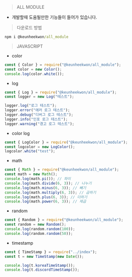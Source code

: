 > ALL MODULE

- 개발할때 도움될만한 기능들이 들어가 있습니다.

> 다운로드 방법

```cmd
npm i @keunheekwon/all_module
```

> JAVASCRIPT

- color

```js
const { Color } = require("@keunheekwon/all_module");
const color = new Color();
console.log(color.white());
```

- log

```js
const { Log } = require("@keunheekwon/all_module");
const logger = new Log("테스트");

logger.log("로그 테스트");
logger.error("에러 로그 테스트");
logger.debug("디버그 로그 테스트");
logger.info("인포 로그 테스트");
logger.warning("경고 로그 테스트");
```

- color log

```js
const { LogColor } = require("@keunheekwon/all_module");
const logcolor = new LogColor();
logcolor.white("test");
```

- math

```js
const { Math } = require("@keunheekwon/all_module");
const math = new Math();
console.log(math.pi()); // 파이
console.log(math.divide(6, 3)); // 나누기
console.log(math.minus(6, 3)); // 빼기
console.log(math.multiply(6, 3)); // 곱하기
console.log(math.plus(6, 3)); // 더하기
console.log(math.power(6, 3)); // 제곱
```

- random

```js
const { Random } = require("@keunheekwon/all_module");
const random = new Random();
console.log(random.random(100));
console.log(random.random(50));
```

- timestamp

```js
const { TimeStamp } = require("../index");
const t = new TimeStamp(new Date());

console.log(t.koreaTimeStamp());
console.log(t.discordTimeStamp());
```
